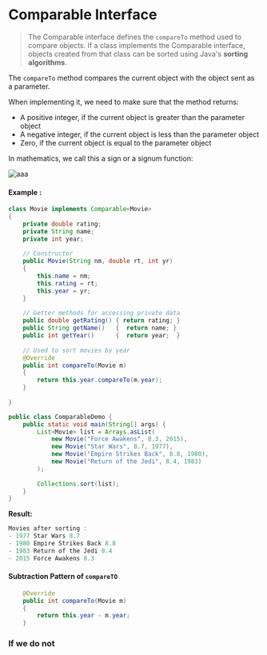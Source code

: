 # Comparable Interface
> The Comparable interface defines the `compareTo` method used to compare objects. If a class implements the Comparable interface, objects created from that class can be sorted using Java's **sorting algorithms**.



The `compareTo` method compares the current object with the object sent as a parameter.

When implementing it, we need to make sure that the method returns:
* A positive integer, if the current object is greater than the parameter object
* A negative integer, if the current object is less than the parameter object
* Zero, if the current object is equal to the parameter object

In mathematics, we call this a sign or a signum function:
   
   ![aaa](https://www.baeldung.com/wp-content/uploads/2021/02/2021-01-24-10_27_03-notation-What-does-sgn-mean_-Mathematics-Stack-Exchange.png)

#### Example :

``` java
class Movie implements Comparable<Movie>
{
    private double rating;
    private String name;
    private int year;
	
 	// Constructor
    public Movie(String nm, double rt, int yr)
    {
        this.name = nm;
        this.rating = rt;
        this.year = yr;
    }
    
    // Getter methods for accessing private data
    public double getRating() { return rating; }
    public String getName()   {  return name; }
    public int getYear()      {  return year;  }
    
    // Used to sort movies by year
	@Override
    public int compareTo(Movie m)
    {
        return this.year.compareTo(m.year);
    }
  
}

public class ComparableDemo {
	public static void main(String[] args) {
		List<Movie> list = Arrays.asList(
			new Movie("Force Awakens", 8.3, 2015),
			new Movie("Star Wars", 8.7, 1977),
			new Movie("Empire Strikes Back", 8.8, 1980),
			new Movie("Return of the Jedi", 8.4, 1983)
		);
		
		Collections.sort(list);
	}
}
```
__Result:__
```java
Movies after sorting : 
- 1977 Star Wars 8.7 
- 1980 Empire Strikes Back 8.8 
- 1983 Return of the Jedi 8.4 
- 2015 Force Awakens 8.3 
```
#### Subtraction Pattern of `compareTO`
``` java
	@Override
	public int compareTo(Movie m)
    {
        return this.year - m.year;
    }
```
### If we do not
